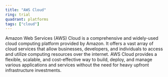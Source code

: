 ```yaml
---
title: "AWS Cloud"
ring: trial
quadrant: platforms
tags: ["cloud"]
--- 
```

Amazon Web Services (AWS) Cloud is a comprehensive and widely-used cloud computing platform provided by Amazon. It offers a vast array of cloud services that allow businesses, developers, and individuals to access and utilize computing resources over the internet. AWS Cloud provides a flexible, scalable, and cost-effective way to build, deploy, and manage various applications and services without the need for heavy upfront infrastructure investments.
